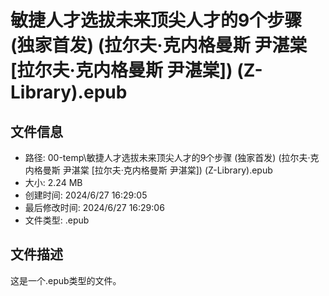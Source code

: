 ﻿# 敏捷人才选拔未来顶尖人才的9个步骤 (独家首发) (拉尔夫·克内格曼斯  尹湛棠 [拉尔夫·克内格曼斯  尹湛棠]) (Z-Library).epub

## 文件信息
- 路径: 00-temp\敏捷人才选拔未来顶尖人才的9个步骤 (独家首发) (拉尔夫·克内格曼斯  尹湛棠 [拉尔夫·克内格曼斯  尹湛棠]) (Z-Library).epub
- 大小: 2.24 MB
- 创建时间: 2024/6/27 16:29:05
- 最后修改时间: 2024/6/27 16:29:06
- 文件类型: .epub

## 文件描述
这是一个.epub类型的文件。

